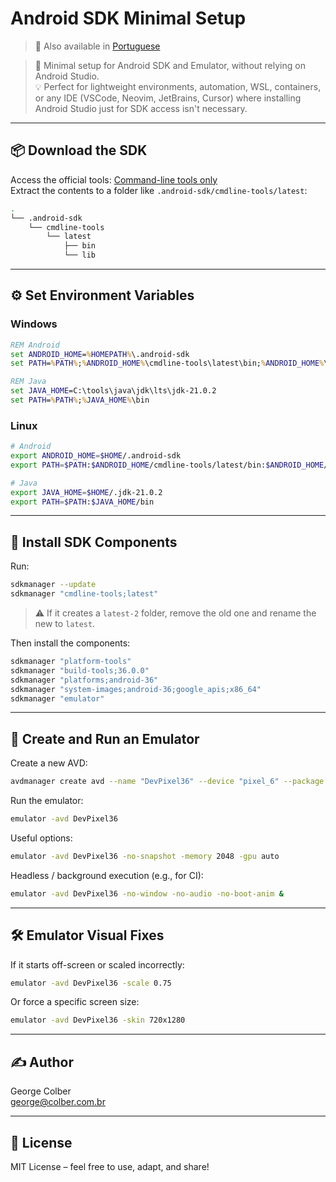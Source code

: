 # Android SDK Minimal Setup

> 📘 Also available in [Portuguese](README.pt-br.md)


> 📱 Minimal setup for Android SDK and Emulator, without relying on Android Studio.  
> 💡 Perfect for lightweight environments, automation, WSL, containers, or any IDE (VSCode, Neovim, JetBrains, Cursor) where installing Android Studio just for SDK access isn't necessary.

---

## 📦 Download the SDK

Access the official tools: [Command-line tools only](https://developer.android.com/studio#command-line-tools-only)  
Extract the contents to a folder like `.android-sdk/cmdline-tools/latest`:

```bash
.
└── .android-sdk
    └── cmdline-tools
        └── latest
            ├── bin
            └── lib
```

---

## ⚙️ Set Environment Variables

### Windows

```bat
REM Android
set ANDROID_HOME=%HOMEPATH%\.android-sdk
set PATH=%PATH%;%ANDROID_HOME%\cmdline-tools\latest\bin;%ANDROID_HOME%\platform-tools;%ANDROID_HOME%\emulator

REM Java
set JAVA_HOME=C:\tools\java\jdk\lts\jdk-21.0.2
set PATH=%PATH%;%JAVA_HOME%\bin
```

### Linux

```bash
# Android
export ANDROID_HOME=$HOME/.android-sdk
export PATH=$PATH:$ANDROID_HOME/cmdline-tools/latest/bin:$ANDROID_HOME/platform-tools:$ANDROID_HOME/emulator

# Java
export JAVA_HOME=$HOME/.jdk-21.0.2
export PATH=$PATH:$JAVA_HOME/bin
```

---

## 🔧 Install SDK Components

Run:

```bash
sdkmanager --update
sdkmanager "cmdline-tools;latest"
```

> ⚠️ If it creates a `latest-2` folder, remove the old one and rename the new to `latest`.

Then install the components:

```bash
sdkmanager "platform-tools"
sdkmanager "build-tools;36.0.0"
sdkmanager "platforms;android-36"
sdkmanager "system-images;android-36;google_apis;x86_64"
sdkmanager "emulator"
```

---

## 📱 Create and Run an Emulator

Create a new AVD:

```bash
avdmanager create avd --name "DevPixel36" --device "pixel_6" --package "system-images;android-36;google_apis;x86_64" --sdcard 512M --force
```

Run the emulator:

```bash
emulator -avd DevPixel36
```

Useful options:

```bash
emulator -avd DevPixel36 -no-snapshot -memory 2048 -gpu auto
```

Headless / background execution (e.g., for CI):

```bash
emulator -avd DevPixel36 -no-window -no-audio -no-boot-anim &
```

---

## 🛠️ Emulator Visual Fixes

If it starts off-screen or scaled incorrectly:

```bash
emulator -avd DevPixel36 -scale 0.75
```

Or force a specific screen size:

```bash
emulator -avd DevPixel36 -skin 720x1280
```

---

## ✍️ Author

George Colber  
[george@colber.com.br](mailto:george@colber.com.br)

---

## 📘 License

MIT License – feel free to use, adapt, and share!
